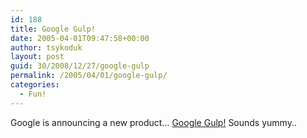 ```yaml
---
id: 188
title: Google Gulp!
date: 2005-04-01T09:47:58+00:00
author: tsykoduk
layout: post
guid: 30/2008/12/27/google-gulp
permalink: /2005/04/01/google-gulp/
categories:
  - Fun!
---
```

Google is announcing a new product... <a href="http://www.google.com/googlegulp/">Google Gulp!</a> Sounds yummy..